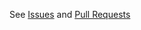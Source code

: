 See [Issues](https://aquasecurity.github.io/trivy/latest/community/contribute/issue/) and [Pull Requests](https://aquasecurity.github.io/trivy/latest/community/contribute/pr/)